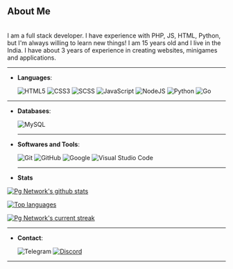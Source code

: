 ## About Me
<br>
I am a full stack developer. I have experience with PHP, JS, HTML, Python, but I'm always willing to learn new things! I am 15 years old and I live in the India. I have about 3 years of experience in creating websites, minigames and applications.
<br>
<hr>

- **Languages**:
    
    ![HTML5](https://img.shields.io/badge/HTML5%20-%23E34F26.svg?style=for-the-badge&logo=html5&logoColor=white)
    ![CSS3](https://img.shields.io/badge/CSS%20-%231572B6.svg?style=for-the-badge&logo=css3&logoColor=white)
    ![SCSS](https://img.shields.io/badge/CSS%20-%231572B6.svg?style=for-the-badge&logo=scss3&logoColor=white)
    ![JavaScript](https://img.shields.io/badge/JavaScript%20-%23F7DF1E.svg?style=for-the-badge&logo=javascript&logoColor=black)
    ![NodeJS](https://img.shields.io/badge/node.js-6DA55F?style=for-the-badge&logo=node.js&logoColor=white)
    ![Python](https://img.shields.io/badge/python-3670A0?style=for-the-badge&logo=python&logoColor=ffdd54)
    ![Go](https://img.shields.io/badge/go-3670A0?style=for-the-badge&logo=go&logoColor=ffdd54)

<hr>

- **Databases**:

    ![MySQL](https://img.shields.io/badge/mysql-%2300f.svg?style=for-the-badge&logo=mysql&logoColor=white)

  <hr>

- **Softwares and Tools**:
    
    ![Git](https://img.shields.io/badge/git-%23F05033.svg?style=for-the-badge&logo=git&logoColor=white)
    ![GitHub](https://img.shields.io/badge/github-%23121011.svg?style=for-the-badge&logo=github&logoColor=white)
    ![Google](https://img.shields.io/badge/google-%234285F4.svg?style=for-the-badge&logo=google&logoColor=white)
    ![Visual Studio Code](https://img.shields.io/badge/Visual%20Studio%20Code-0078d7.svg?style=for-the-badge&logo=visual-studio-code&logoColor=white)

  <hr>

- **Stats**

[![Pg Network's github stats](https://bad-apple-github-readme.vercel.app/api?username=PgNetwork01&show_icons=true&count_private=true&line_height=20&icon_color=00b3ff&theme=blue-green&title_color=00b3ff)](#)
 
[![Top languages](https://github-readme-mwendwa.vercel.app/api/top-langs/?username=PgNetwork01&layout=compact&count_private=true&theme=blue-green&title_color=00b3ff)](#)

[![Pg Network's current streak](https://streak-stats.demolab.com/?user=PgNetwork01&count_private=true&theme=blue-green&title_color=00b3ff)](#)

<hr>

- **Contact**:
    
    ![Telegram](https://img.shields.io/badge/TELEGRAM-blue?style=flat-square&logo=Telegram&width=1000px) 
    [![Discord](https://img.shields.io/badge/DISCORD-000?style=flat-square&logo=Discord)](https://discord.gg/PgMaf9AM2W)

<hr>
